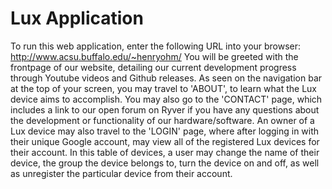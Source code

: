 # Lux Application

To run this web application, enter the following URL into your browser: http://www.acsu.buffalo.edu/~henryohm/ 
You will be greeted with the frontpage of our website, detailing our current development progress through Youtube videos and Github releases.
As seen on the navigation bar at the top of your screen, you may travel to 'ABOUT', to learn what the Lux device aims to accomplish. 
You may also go to the 'CONTACT' page, which includes a link to our open forum on Ryver if you have any questions about the development or functionality of our hardware/software. 
An owner of a Lux device may also travel to the 'LOGIN' page, where after logging in with their unique Google account, may view all of the registered Lux devices for their account. In this table of devices, a user may change the name of their device, the group the device belongs to, turn the device on and off, as well as unregister the particular device from their account. 
